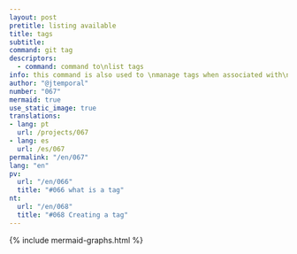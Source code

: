 ```yaml
---
layout: post
pretitle: listing available
title: tags
subtitle:
command: git tag
descriptors:
  - command: command to\nlist tags
info: this command is also used to \nmanage tags when associated with\nother commands and options
author: "@jtemporal"
number: "067"
mermaid: true
use_static_image: true
translations:
- lang: pt
  url: /projects/067
- lang: es
  url: /es/067    
permalink: "/en/067"
lang: "en"
pv:
  url: "/en/066"
  title: "#066 what is a tag"
nt:
  url: "/en/068"
  title: "#068 Creating a tag"
---
```


{% include mermaid-graphs.html %}